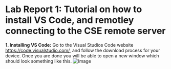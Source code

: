 # Lab Report 1: Tutorial on how to install VS Code, and remotley connecting to the CSE remote server

**1. Installing VS Code:**
 Go to the Visual Studios Code website https://code.visualstudio.com/, and follow the download process for your device. Once you are done you will be able to open a 
 new window which should look something like this.
 ![Image](VSWindows.jpg)

